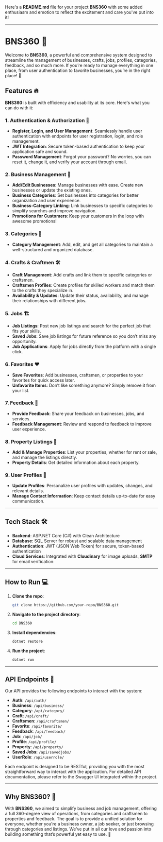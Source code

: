 Here's a **README.md** file for your project **BNS360** with some added enthusiasm and emotion to reflect the excitement and care you've put into it!

---

# BNS360 🚀

Welcome to **BNS360**, a powerful and comprehensive system designed to streamline the management of businesses, crafts, jobs, profiles, categories, feedback, and so much more. If you’re ready to manage everything in one place, from user authentication to favorite businesses, you’re in the right place! 🎉

## Features 🔥

**BNS360** is built with efficiency and usability at its core. Here's what you can do with it:

### 1. Authentication & Authorization 🔐
- **Register, Login, and User Management**: Seamlessly handle user authentication with endpoints for user registration, login, and role management.
- **JWT Integration**: Secure token-based authentication to keep your application safe and sound.
- **Password Management**: Forgot your password? No worries, you can reset it, change it, and verify your account through email.

### 2. Business Management 🏢
- **Add/Edit Businesses**: Manage businesses with ease. Create new businesses or update the existing ones.
- **Business Categories**: Set businesses into categories for better organization and user experience.
- **Business-Category Linking**: Link businesses to specific categories to simplify searches and improve navigation.
- **Promotions for Customers**: Keep your customers in the loop with awesome promotions!

### 3. Categories 📂
- **Category Management**: Add, edit, and get all categories to maintain a well-structured and organized database.

### 4. Crafts & Craftmen 🛠️
- **Craft Management**: Add crafts and link them to specific categories or craftsmen.
- **Craftsmen Profiles**: Create profiles for skilled workers and match them to the crafts they specialize in.
- **Availability & Updates**: Update their status, availability, and manage their relationships with different jobs.

### 5. Jobs 🏗️
- **Job Listings**: Post new job listings and search for the perfect job that fits your skills.
- **Saved Jobs**: Save job listings for future reference so you don’t miss any opportunity.
- **Job Applications**: Apply for jobs directly from the platform with a single click.

### 6. Favorites ❤️
- **Save Favorites**: Add businesses, craftsmen, or properties to your favorites for quick access later.
- **Unfavorite Items**: Don’t like something anymore? Simply remove it from your list.

### 7. Feedback 📢
- **Provide Feedback**: Share your feedback on businesses, jobs, and services.
- **Feedback Management**: Review and respond to feedback to improve user experience.

### 8. Property Listings 🏡
- **Add & Manage Properties**: List your properties, whether for rent or sale, and manage the listings directly.
- **Property Details**: Get detailed information about each property.

### 9. User Profiles 👤
- **Update Profiles**: Personalize user profiles with updates, changes, and relevant details.
- **Manage Contact Information**: Keep contact details up-to-date for easy communication.

---

## Tech Stack 🛠️

- **Backend**: ASP.NET Core (C#) with Clean Architecture
- **Database**: SQL Server for robust and scalable data management
- **Authentication**: JWT (JSON Web Token) for secure, token-based authentication
- **Cloud Services**: Integrated with **Cloudinary** for image uploads, **SMTP** for email verification

---

## How to Run 💻

1. **Clone the repo**:
   ```bash
   git clone https://github.com/your-repo/BNS360.git
   ```
2. **Navigate to the project directory**:
   ```bash
   cd BNS360
   ```
3. **Install dependencies**:
   ```bash
   dotnet restore
   ```
4. **Run the project**:
   ```bash
   dotnet run
   ```

---

## API Endpoints 📡

Our API provides the following endpoints to interact with the system:

- **Auth**: `/api/auth/`
- **Business**: `/api/business/`
- **Category**: `/api/category/`
- **Craft**: `/api/craft/`
- **Craftsmen**: `/api/craftsmen/`
- **Favorite**: `/api/favorite/`
- **Feedback**: `/api/feedback/`
- **Job**: `/api/job/`
- **Profile**: `/api/profile/`
- **Property**: `/api/property/`
- **Saved Jobs**: `/api/savedjobs/`
- **UserRole**: `/api/userrole/`

Each endpoint is designed to be RESTful, providing you with the most straightforward way to interact with the application. For detailed API documentation, please refer to the Swagger UI integrated within the project.

---

## Why BNS360? 🎯

With **BNS360**, we aimed to simplify business and job management, offering a full 360-degree view of operations, from categories and craftsmen to properties and feedback. The goal is to provide a unified solution for everyone, whether you're a business owner, a job seeker, or just browsing through categories and listings. We’ve put in all our love and passion into building something that’s powerful yet easy to use. 💪

